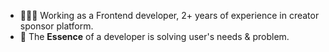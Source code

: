 - 👨🏻‍💻 Working as a Frontend developer, 2+ years of experience in creator sponsor platform.
- 👥 The **Essence** of a developer is solving user's needs & problem.

